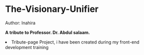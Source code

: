 # The-Visionary-Unifier
Author: Inahira

<strong>A tribute to Professor. Dr. Abdul salaam.</strong>
<li color="Grey">Tribute-page Project, i have been created during my front-end development training</li>
<!--
<li color="Grey">Tribute-page Project, i have been created during my front-end development training</li>
-->
